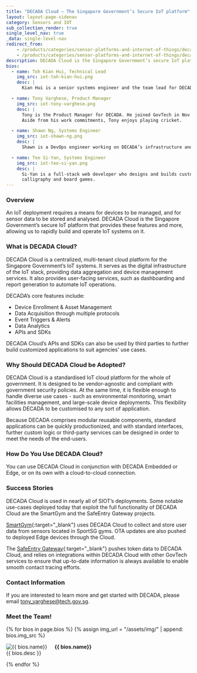 ```yaml
---
title: "DECADA Cloud – The Singapore Government’s Secure IoT platform"
layout: layout-page-sidenav
category: Sensors and IOT
sub_collection_render: true
single_level_nav: true
_data: single-level-nav
redirect_from:
    - /products/categories/sensor-platforms-and-internet-of-things/decada-cloud/
    - /products/categories/sensor-platforms-and-internet-of-things/decada-cloud.html
description: DECADA Cloud is the Singapore Government’s secure IoT platform for device management and sensor data analysis.
bios:
  - name: Toh Kian Hui, Technical Lead
    img_src: iot-toh-kian-hui.png
    desc: |
      Kian Hui is a senior systems engineer and the team lead for DECADA. He finds joy in implementing software solutions that make a positive impact on people.

  - name: Tony Varghese, Product Manager
    img_src: iot-tony-varghese.png
    desc: |
      Tony is the Product Manager for DECADA. He joined GovTech in Nov 2018 with the ambition of being part of the team that builds Singapore’s Smart Nation efforts. 
      Aside from his work commitments, Tony enjoys playing cricket.

  - name: Shawn Ng, Systems Engineer
    img_src: iot-shawn-ng.png
    desc: |
      Shawn is a DevOps engineer working on DECADA’s infrastructure and development. Shawn enjoys getting swole in his spare time when he's not in front of the terminal.

  - name: Teo Si-Yan, Systems Engineer
    img_src: iot-teo-si-yan.png
    desc: |
      Si-Yan is a full-stack web developer who designs and builds custom applications in DECADA. She enjoys learning new things and has many hobbies including baking, 
      calligraphy and board games.
---
```


### Overview

An IoT deployment requires a means for devices to be managed, and for sensor data to be stored and analysed. DECADA Cloud is the Singapore Government’s secure IoT platform that provides these features and more, allowing us to rapidly build and operate IoT systems on it.

### What is DECADA Cloud?

DECADA Cloud is a centralized, multi-tenant cloud platform for the Singapore Government’s IoT systems. It serves as the digital infrastructure of the IoT stack, providing data aggregation and device management services. It also provides user-facing services, such as dashboarding and report generation to automate IoT operations.

DECADA’s core features include:

- Device Enrollment & Asset Management
- Data Acquisition through multiple protocols
- Event Triggers & Alerts
- Data Analytics
- APIs and SDKs

DECADA Cloud’s APIs and SDKs can also be used by third parties to further build customized applications to suit agencies' use cases.

### Why Should DECADA Cloud be Adopted?

DECADA Cloud is a standardised IoT cloud platform for the whole of government. It is designed to be vendor-agnostic and compliant with government security policies. At the same time, it is flexible enough to handle diverse use cases - such as environmental monitoring, smart facilities management, and large-scale device deployments. This flexibility allows DECADA to be customised to any sort of application.

Because DECADA comprises modular reusable components, standard applications can be quickly productionized, and with standard interfaces, further custom logic or third-party services can be designed in order to meet the needs of the end-users.

### How Do You Use DECADA Cloud?

You can use DECADA Cloud in conjunction with DECADA Embedded or Edge, or on its own with a cloud-to-cloud connection.

### Success Stories

DECADA Cloud is used in nearly all of SIOT’s deployments. Some notable use-cases deployed today that exploit the full functionality of DECADA Cloud are the SmartGym and the SafeEntry Gateway projects.

[SmartGym](/products/categories/sensor-platforms-and-internet-of-things/smartgym){:target="\_blank"} uses DECADA Cloud to collect and store user data from sensors located in SportSG gyms. OTA updates are also pushed to deployed Edge devices through the Cloud.

The [SafeEntry Gateway](/products/categories/digital-solutions-to-address-covid-19/safeentry){:target="\_blank"} pushes token data to DECADA Cloud, and relies on integrations within DECADA Cloud with other GovTech services to ensure that up-to-date information is always available to enable smooth contact tracing efforts.

### Contact Information

If you are interested to learn more and get started with DECADA, please email <tony_varghese@tech.gov.sg>.

### Meet the Team!

<div class="card-grid-container grid-25rem">
  {% for bios in page.bios %}
  {% assign img_url = "/assets/img/" | append: bios.img_src %}
  <div class="sgds-card">
    <div class="sgds-card-content">
      <img style="float: left; margin-right: 20px;" src="{{ img_url }}" alt="{{ bios.name}}">
      <p><strong>{{ bios.name}}</strong><br>
        {{ bios.desc }}
      </p>
    </div>
  </div>
  {% endfor %}  
</div>
